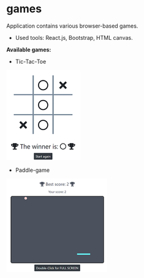 # games

Application contains various browser-based games.

* Used tools: React.js, Bootstrap, HTML canvas.

**Available games:**
* Tic-Tac-Toe

![image](./src/assets/img/tic-tac-toe.png)

* Paddle-game

![image](./src/assets/img/paddle-game.png)